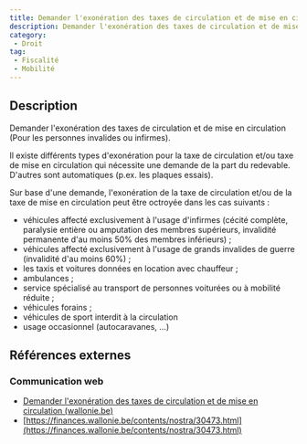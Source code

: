 ```yaml
---
title: Demander l'exonération des taxes de circulation et de mise en circulation (pour les personnes invalides ou infirmes)
description: Demander l'exonération des taxes de circulation et de mise en circulation (Pour les personnes invalides ou infirmes)
category: 
 - Droit
tag: 
 - Fiscalité
 - Mobilité
---
```


## Description

Demander l'exonération des taxes de circulation et de mise en circulation (Pour les personnes invalides ou infirmes).

Il existe différents types d'exonération pour la taxe de circulation et/ou taxe de mise en circulation qui nécessite une demande de la part du redevable. D'autres sont automatiques (p.ex. les plaques essais). 

Sur base d'une demande, l'exonération de la taxe de circulation et/ou de la taxe de mise en circulation peut être octroyée dans les cas suivants :
- véhicules affecté exclusivement à l'usage d'infirmes (cécité complète, paralysie entière ou amputation des membres supérieurs, invalidité permanente d'au moins 50% des membres inférieurs) ;
- véhicules affecté exclusivement à l'usage de grands invalides de guerre (invalidité d'au moins 60%) ;
- les taxis et voitures données en location avec chauffeur ;
- ambulances ;
- service spécialisé au transport de personnes voiturées ou à mobilité réduite ;
- véhicules forains ;
- véhicules de sport interdit à la circulation
- usage occasionnel (autocaravanes, ...)

## Références externes 

### Communication web

- [Demander l'exonération des taxes de circulation et de mise en circulation (wallonie.be)](https://www.wallonie.be/fr/demarches/demander-lexoneration-des-taxes-de-circulation-et-de-mise-en-circulation)
- [https://finances.wallonie.be/contents/nostra/30473.html](https://finances.wallonie.be/contents/nostra/30473.html)


